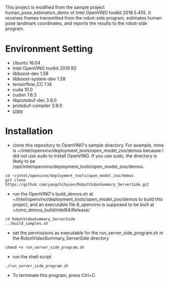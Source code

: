 This project is modified from the sample project human_pose_estimation_demo of Intel OpenVINO toolkit 2018.5.455. It receives frames transmitted from the robot-side program, estimates human pose landmark coordinates, and reports the results to the robot-side program.

# Environment Setting
- Ubuntu 16.04
- Intel OpenVINO toolkit 2019 R2
- libboost-dev 1.58
- libboost-system-dev 1.58
- tensorflow_CC 1.14
- cuda 10.0
- cudnn 7.6.3
- libprotobuf-dev 3.8.0
- protobuf-compiler 3.8.0
- [cnpy](https://github.com/rogersce/cnpy)

# Installation
- clone this repository to OpenVINO's sample directory. For example, mine is ~/intel/openvino/deployment_tools/open_model_zoo/demos because I did not use sudo to install OpenVINO. If you use sudo, the directory is likely to be /opt/intel/openvino/deployment_tools/open_model_zoo/demos. 
```
cd ~/intel/openvino/deployment_tools/open_model_zoo/demos
git clone https://github.com/yangchihyuan/RobotVideoSummary_ServerSide.git
```
- run the OpenVINO's build_demos.sh at ~/intel/openvino/deployment_tools/open_model_zoo/demos to build this project, and an executable file 8_openvino is supposed to be built at ~/omz_demos_build/intel64/Release/
```
cd RobotVideoSummary_ServerSide
../build_samples.sh
```
- set the permissions as executable for the run_server_side_program.sh in the RobotVideoSummary_ServerSide directory
```
chmod +x run_server_side_program.sh
```
- run the shell script
```
./run_server_side_program.sh
```
- To terminate this program, press Ctrl+C
